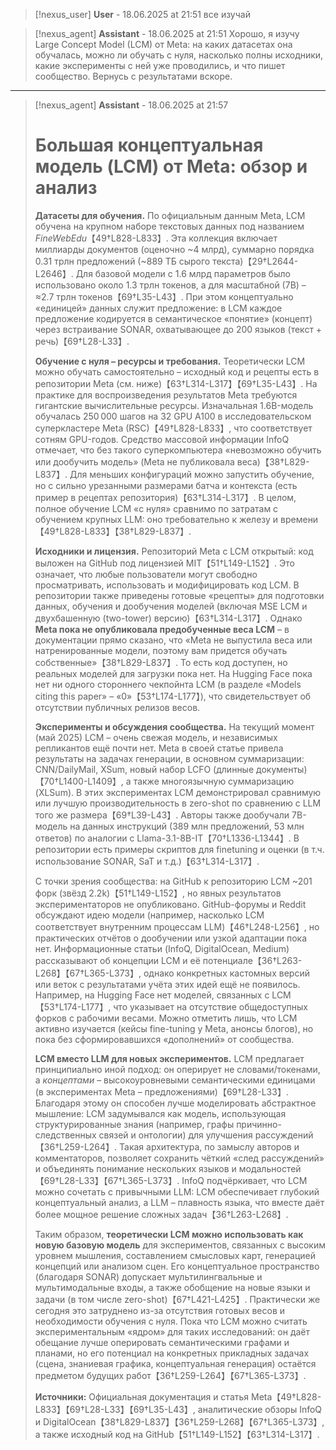 >[!nexus_user] **User** - 18.06.2025 at 21:51
> все изучай
<!-- UID: c1920b50-982e-41b8-8b6e-446ffc991f7b -->




>[!nexus_agent] **Assistant** - 18.06.2025 at 21:51
> Хорошо, я изучу Large Concept Model (LCM) от Meta: на каких датасетах она обучалась, можно ли обучать с нуля, насколько полны исходники, какие эксперименты с ней уже проводились, и что пишет сообщество. Вернусь с результатами вскоре.
<!-- UID: a107aba8-f2f9-486e-888d-e8cbbaf8f463 -->

---

>[!nexus_agent] **Assistant** - 18.06.2025 at 21:57
> # Большая концептуальная модель (LCM) от Meta: обзор и анализ
> 
> **Датасеты для обучения.** По официальным данным Meta, LCM обучена на крупном наборе текстовых данных под названием *FineWebEdu*【49†L828-L833】. Эта коллекция включает миллиарды документов (оценочно ~4 млрд), суммарно порядка 0.31 трлн предложений (~889 ТБ сырого текста)【29†L2644-L2646】. Для базовой модели с 1.6 млрд параметров было использовано около 1.3 трлн токенов, а для масштабной (7B) – ≈2.7 трлн токенов【69†L35-L43】. При этом концептуально «единицей» данных служит предложение: в LCM каждое предложение кодируется в семантическое «понятие» (концепт) через встраивание SONAR, охватывающее до 200 языков (текст + речь)【69†L28-L33】.
> 
> **Обучение с нуля – ресурсы и требования.** Теоретически LCM можно обучать самостоятельно – исходный код и рецепты есть в репозитории Meta (см. ниже)【63†L314-L317】【69†L35-L43】. На практике для воспроизведения результатов Meta требуются гигантские вычислительные ресурсы. Изначальная 1.6B-модель обучалась 250 000 шагов на 32 GPU A100 в исследовательском супер­кластерe Meta (RSC)【49†L828-L833】, что соответствует сотням GPU-годов. Средство массовой информации InfoQ отмечает, что без такого супер­компьютера «невозможно обучить или дообучить модель» (Meta не публиковала веса)【38†L829-L837】. Для меньших конфигураций можно запустить обучение, но с сильно урезанными размерами батча и контекста (есть пример в рецептах репозитория)【63†L314-L317】. В целом, полное обучение LCM «с нуля» сравнимо по затратам с обучением крупных LLM: оно требовательно к железу и времени【49†L828-L833】【38†L829-L837】.
> 
> **Исходники и лицензия.** Репозиторий Meta с LCM открытый: код выложен на GitHub под лицензией MIT【51†L149-L152】. Это означает, что любые пользователи могут свободно просматривать, использовать и модифицировать код LCM. В репозитории также приведены готовые «рецепты» для подготовки данных, обучения и дообучения моделей (включая MSE LCM и двухбашенную (two-tower) версию)【63†L314-L317】. Однако **Meta пока не опубликовала предобученные веса LCM** – в документации прямо сказано, что «Meta не выпустила веса или натренированные модели, поэтому вам придется обучать собственные»【38†L829-L837】. То есть код доступен, но реальных моделей для загрузки пока нет. На Hugging Face пока нет ни одного стороннего чекпойнта LCM (в разделе «Models citing this paper» – «0»【53†L174-L177】), что свидетельствует об отсутствии публичных релизов весов.
> 
> **Эксперименты и обсуждения сообщества.** На текущий момент (май 2025) LCM – очень свежая модель, и независимых репликантов ещё почти нет. Meta в своей статье привела результаты на задачах генерации, в основном суммаризации: CNN/DailyMail, XSum, новый набор LCFO (длинные документы)【70†L1400-L1409】, а также многоязычную суммаризацию (XLSum). В этих экспериментах LCM демонстрировал сравнимую или лучшую производительность в zero-shot по сравнению с LLM того же размера【69†L39-L43】. Авторы также дообучали 7B-модель на данных инструкций (389 млн предложений, 53 млн ответов) по аналогии с Llama-3.1-8B-IT【70†L1336-L1344】. В репозитории есть примеры скриптов для finetuning и оценки (в т.ч. использование SONAR, SaT и т.д.)【63†L314-L317】.
> 
> С точки зрения сообщества: на GitHub к репозиторию LCM ~201 форк (звёзд 2.2k)【51†L149-L152】, но явных результатов экспериментаторов не опубликовано. GitHub-форумы и Reddit обсуждают идею модели (например, насколько LCM соответствует внутренним процессам LLM)【46†L248-L256】, но практических отчётов о дообучении или узкой адаптации пока нет. Информационные статьи (InfoQ, DigitalOcean, Medium) рассказывают об концепции LCM и её потенциале【36†L263-L268】【67†L365-L373】, однако конкретных кастомных версий или веток с результатами учёта этих идей ещё не появилось. Например, на Hugging Face нет моделей, связанных с LCM【53†L174-L177】, что указывает на отсутствие общедоступных форков с рабочими весами. Можно отметить лишь, что LCM активно изучается (кейсы fine-tuning у Meta, анонсы блогов), но пока без сформировавшихся «дополнений» от сообщества.
> 
> **LCM вместо LLM для новых экспериментов.** LCM предлагает принципиально иной подход: он оперирует не словами/токенами, а *концептами* – высокоуровневыми семантическими единицами (в экспериментах Meta – предложениями)【69†L28-L33】. Благодаря этому он способен лучше моделировать абстрактное мышление: LCM задумывался как модель, использующая структурированные знания (например, графы причинно-следственных связей и онтологии) для улучшения рассуждений【36†L259-L264】. Такая архитектура, по замыслу авторов и комментаторов, позволяет сохранить чёткий «след рассуждений» и объединять понимание нескольких языков и модальностей【69†L28-L33】【67†L365-L373】. InfoQ подчёркивает, что LCM можно сочетать с привычными LLM: LCM обеспечивает глубокий концептуальный анализ, а LLM – плавность языка, что вместе даёт более мощное решение сложных задач【36†L263-L268】.
> 
> Таким образом, **теоретически LCM можно использовать как новую базовую модель** для экспериментов, связанных с высоким уровнем мышления, составлением смысловых карт, генерацией концепций или анализом сцен. Его концептуальное пространство (благодаря SONAR) допускает мульти­лингвальные и мультимодальные входы, а также обобщение на новые языки и задачи (в том числе zero-shot)【67†L421-L425】. Практически же сегодня это затруднено из-за отсутствия готовых весов и необходимости обучения с нуля. Пока что LCM можно считать экспериментальным «ядром» для таких исследований: он даёт обещание лучше оперировать семантическими графами и планами, но его потенциал на конкретных прикладных задачах (сцена, знаниевая графика, концептуальная генерация) остаётся предметом будущих работ【36†L259-L264】【67†L365-L373】. 
> 
> **Источники:** Официальная документация и статья Meta【49†L828-L833】【69†L28-L33】【69†L35-L43】, аналитические обзоры InfoQ и DigitalOcean【38†L829-L837】【36†L259-L268】【67†L365-L373】, а также исходный код на GitHub【51†L149-L152】【63†L314-L317】.
<!-- UID: 26b8d8f7-eb95-4c6b-aaaa-2f156cb5e789 -->